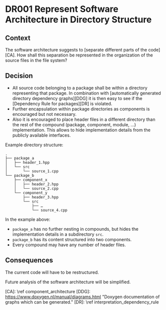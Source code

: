 DR001 Represent Software Architecture in Directory Structure
============================================================

Context
-------

The software architecture suggests to [separate different parts of the code][CA].
How shall this separation be represented in the organization of the source files in the file system?

Decision
--------

- All source code belonging to a package shall be within a directory representing that package.
  In combination with [automatically generated directory dependency graphs][DDG] it is then easy to see
  if the [Dependency Rule for packages][DR] is violated.
- Further encapsulation within package directories as components is encouraged but not necessary.
- Also it is encouraged to place header files in a different directory than the rest of the compound
  (package, component, module, ...) implementation.
  This allows to hide implementation details from the publicly available interfaces.

Example directory structure:

```plain
.
├── package_a
│   ├── header_1.hpp
│   └── src
│       └── source_1.cpp
└── package_b
    ├── component_x
    │   ├── header_2.hpp
    │   └── source_2.cpp
    └── component_y
        ├── header_3.hpp
        └── src
            ├── …
            └── source_4.cpp
```

In the example above:

- `package_a` has no further nesting in compounds, but hides the implementation details in a subdirectory `src`.
- `package_b` has its content structured into two components.
- Every compound may have any number of header files.

Consequences
------------

The current code will have to be restructured.

Future analysis of the software architecture will be simplified.

[CA]: \ref component_architecture
[DDG]: https://www.doxygen.nl/manual/diagrams.html "Doxygen documentation of graphs which can be generated."
[DR]: \ref interpretation_dependency_rule

